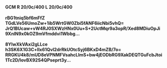 #### GCM R 20/0c/400 L 20/0c/400
**rBG1tniq5bf6mFfZ**<br/>**TGdLVe56UmoZw+1ib5WrtGW0Zbi5fANF6iicNbi5vhQ=**<br/>**JrQ1BUcaw+vW4RJ0SXWzHNx0Uu+S+2UctMqr9a3opR/Xed8MDiuOpJi9XnIN9x0kOZ9mVfmddvi1Wbbg...**<br/><br/>
**8YlwXkVAxi2gLLce**<br/>**h3SK6X1G3C+lIx61Qvl2drRkUOtcSyj6BKxD4mZB/7o=**<br/>**RRGKU4k8/mUD8eVPNMFVsahcLlmS+bw4jEODbRG9XakDEQTGuFcbJtoi1Tc2D/lovBX92S4QPseprt3y...**